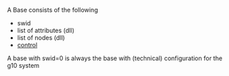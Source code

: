 A Base consists of the following

- swid
- list of attributes (dll)
- list of nodes (dll)
- [control](control)

A base with swid=0 is always the base with (technical) configuration for the g10 system
